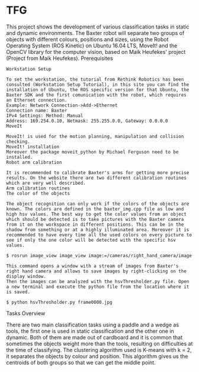 # TFG
 This project shows the development of various classification tasks in static and dynamic environments. The Baxter robot will separate two groups of objects with different colours, positions and sizes, using the Robot Operating System (ROS Kinetic) on Ubuntu 16.04 LTS, MoveIt! and the OpenCV library for the computer vision, based on Maik Heufekes' project (Project from Maik Heufekes).
Prerequisites

    Workstation Setup

    To set the workstation, the tutorial from Rethink Robotics has been consulted (Workstation Setup Tutorial), in this site you can find the installation of Ubuntu, the ROS specific version for that Ubuntu, the Baxter SDK and the first comunication with the robot, which requires an Ethernet connection.
    Example: Network Connection->Add->Ethernet
    Connection name: Baxter
    IPv4 Settings: Method: Manual
    Address: 169.254.0.10, Netmask: 255.255.0.0, Gateway: 0.0.0.0
    MoveIt

    MoveIt! is used for the motion planning, manipulation and collision checking.
    MoveIt! installation
    Moreover the package moveit_python by Michael Ferguson need to be installed.
    Robot arm calibration

    It is recommended to calibrate Baxter's arms for getting more precise results. On the website there are two different calibration routines which are very well described.
    Arm calibration routines
    The color of the objects

    The object recognition can only work if the colors of the objects are known. The colors are defined in the baxter_img.cpp file as low and high hsv values. The best way to get the color values from an object which should be detected is to take pictures with the Baxter camera from it on the workspace in different positions. This can be in the shadow from something or at a highly illuminated area. Moreover it is recommended to have every time all the used colors on every picture to see if only the one color will be detected with the specific hsv values.

    $ rosrun image_view image_view image:=/cameras/right_hand_camera/image

    This command opens a window with a stream of images from Baxter's right hand camera and allows to save images by right-clicking on the display window.
    Then the images can be analyzed with the hsvThresholder.py file. Open a new terminal and execute the python file from the location where it is saved.

    $ python hsvThresholder.py frame0000.jpg

Tasks Overview

There are two main classification tasks using a paddle and a wedge as tools, the first one is used in static classification and the other one in dynamic. Both of them are made out of cardboard and it is common that sometimes the objects weight more than the tools, resulting on difficulties at the time of classifying. The clustering algorithm used is K-means with k = 2, it separates the objects by colour and position. This algorithm gives us the centroids of both groups so that we can get the middle point.
